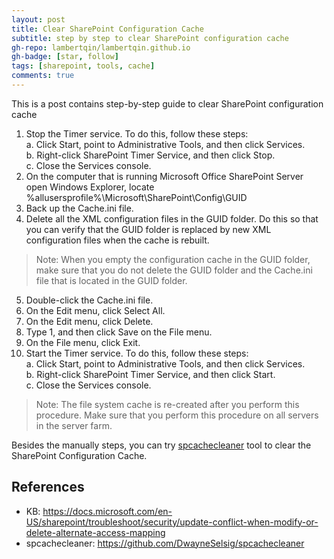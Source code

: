 ```yaml
---
layout: post
title: Clear SharePoint Configuration Cache
subtitle: step by step to clear SharePoint configuration cache
gh-repo: lambertqin/lambertqin.github.io
gh-badge: [star, follow]
tags: [sharepoint, tools, cache]
comments: true
---
```


This is a post contains step-by-step guide to clear SharePoint configuration cache

1. Stop the Timer service. To do this, follow these steps:  
  a. Click Start, point to Administrative Tools, and then click Services.  
  b. Right-click SharePoint Timer Service, and then click Stop.  
  c. Close the Services console.  
2. On the computer that is running Microsoft Office SharePoint Server open Windows Explorer, locate %allusersprofile%\Microsoft\SharePoint\Config\GUID
3. Back up the Cache.ini file.
4. Delete all the XML configuration files in the GUID folder. Do this so that you can verify that the GUID folder is replaced by new XML configuration files when the cache is rebuilt. 
> Note: When you empty the configuration cache in the GUID folder, make sure that you do not delete the GUID folder and the Cache.ini file that is located in the GUID folder.
5. Double-click the Cache.ini file.
6. On the Edit menu, click Select All.
7. On the Edit menu, click Delete.
8. Type 1, and then click Save on the File menu.
9. On the File menu, click Exit.
10. Start the Timer service. To do this, follow these steps:  
  a. Click Start, point to Administrative Tools, and then click Services.  
  b. Right-click SharePoint Timer Service, and then click Start.  
  c. Close the Services console.  
> Note: The file system cache is re-created after you perform this procedure. Make sure that you perform this procedure on all servers in the server farm.


Besides the manually steps, you can try [spcachecleaner][DwayneSelsig/spcachecleaner] tool to clear the SharePoint Configuration Cache.

## References  
* KB: https://docs.microsoft.com/en-US/sharepoint/troubleshoot/security/update-conflict-when-modify-or-delete-alternate-access-mapping
* spcachecleaner: https://github.com/DwayneSelsig/spcachecleaner

[DwayneSelsig/spcachecleaner]: https://github.com/DwayneSelsig/spcachecleaner
